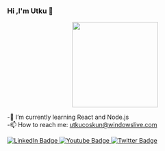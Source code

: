 ### Hi ,I'm Utku 👋

<div id="header" align="center">
<img src="https://media.giphy.com/media/1C8bHHJturSx2/giphy.gif" width="200"/>
</div>


-🌱 I’m currently learning React and Node.js
<br/>
-📫 How to reach me: utkucoskun@windowslive.com

<div id="badges">
  <a href="your-linkedin-URL">
    <img src="https://img.shields.io/badge/LinkedIn-blue?style=for-the-badge&logo=linkedin&logoColor=white" alt="LinkedIn Badge"/>
  </a>
  <a href="your-youtube-URL">
    <img src="https://img.shields.io/badge/YouTube-red?style=for-the-badge&logo=youtube&logoColor=white" alt="Youtube Badge"/>
  </a>
  <a href="your-twitter-URL">
    <img src="https://img.shields.io/badge/Twitter-blue?style=for-the-badge&logo=twitter&logoColor=white" alt="Twitter Badge"/>
  </a>
</div>

